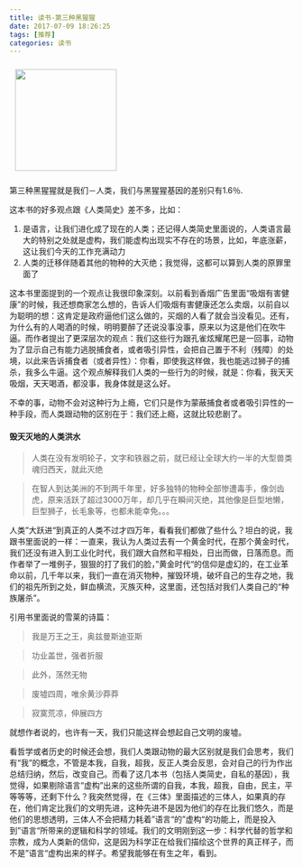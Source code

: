 ```yaml
---
title: 读书-第三种黑猩猩
date: 2017-07-09 18:26:25
tags: [推荐]
categories: 读书
---
```


<a href="https://book.douban.com/subject/10607615/"><img src="https://img3.doubanio.com/lpic/s9104203.jpg" style="width:180px; margin:10px"/>
</a>

第三种黑猩猩就是我们－人类，我们与黑猩猩基因的差别只有1.6％.

这本书的好多观点跟《人类简史》差不多，比如：

1. 是语言，让我们进化成了现在的人类；还记得人类简史里面说的，人类语言最大的特别之处就是虚构，我们能虚构出现实不存在的场景，比如，年底涨薪，这让我们今天的工作充满动力
2. 人类的迁移伴随着其他的物种的大灭绝；我觉得，这都可以算到人类的原罪里面了

这本书里面提到的一个观点让我很印象深刻。以前看到香烟广告里面“吸烟有害健康”的时候，我还想商家怎么想的，告诉人们吸烟有害健康还怎么卖烟，以前自以为聪明的想：这肯定是政府逼他们这么做的，买烟的人看了就会当没看见。还有，为什么有的人喝酒的时候，明明要醉了还说没事没事，原来以为这是他们在吹牛逼。而作者提出了更深层次的观点：我们这些行为跟孔雀炫耀尾巴是一回事，动物为了显示自己有能力逃脱捕食者，或者吸引异性，会把自己置于不利（残障）的处境，以此来告诉捕食者（或者异性）：你看，即使我这样做，我也能逃过狮子的捕杀，我多么牛逼。这个观点解释我们人类的一些行为的时候，就是：你看，我天天吸烟，天天喝酒，都没事，我身体就是这么好。

不幸的事，动物不会对这种行为上瘾，它们只是作为蒙蔽捕食者或者吸引异性的一种手段，而人类跟动物的区别在于：我们还上瘾，这就比较悲剧了。

#### 毁天灭地的人类洪水

> 人类在没有发明轮子，文字和铁器之前，就已经让全球大约一半的大型兽类魂归西天，就此灭绝

> 在智人到达美洲的不到两千年里，好多独特的物种全部惨遭毒手，像剑齿虎，原来活跃了超过3000万年，却几乎在瞬间灭绝，其他像是巨型地懒，巨型狮子，长毛象等，也都未能幸免。。。

人类”大跃进“到真正的人类不过才四万年，看看我们都做了些什么？坦白的说，我跟书里面说的一样：一直来，我认为人类过去有一个黄金时代，在那个黄金时代，我们还没有进入到工业化时代，我们跟大自然和平相处，日出而做，日落而息。而作者举了一堆例子，狠狠的打了我们的脸，”黄金时代“的信仰是虚幻的，在工业革命以前，几千年以来，我们一直在消灭物种，摧毁环境，破坏自己的生存之地，我们的祖先所到之处，鲜血横流，灭族灭种，这里面，还包括对我们人类自己的“种族屠杀”。

引用书里面说的雪莱的诗篇：

> 我是万王之王，奥兹曼斯迪亚斯

> 功业盖世，强者折服

> 此外，荡然无物

> 废墟四周，唯余黄沙莽莽

> 寂寞荒凉，伸展四方

就想作者说的，也许有一天，我们只能这样会想起自己文明的废墟。

看哲学或者历史的时候还会想，我们人类跟动物的最大区别就是我们会思考，我们有“我”的概念，不管是本我，自我，超我，反正人类会反思，会对自己的行为作出总结归纳，然后，改变自己。而看了这几本书（包括人类简史，自私的基因），我觉得，如果剔除语言“虚构”出来的这些所谓的自我，本我，超我，自由，民主，平等等等，还剩下什么？我突然觉得，在《三体》里面描述的三体人，如果真的存在，他们肯定比我们的文明先进，这种先进不是因为他们的存在比我们悠久，而是他们的思想透明，三体人不会把精力耗着”语言“的”虚构“的功能上，而是投入到”语言“所带来的逻辑和科学的领域。我们的文明刚到这一步：科学代替的哲学和宗教，成为人类新的信仰，这是因为科学正在给我们描绘这个世界的真正样子，而不是”语言“虚构出来的样子。希望我能够在有生之年，看到。
